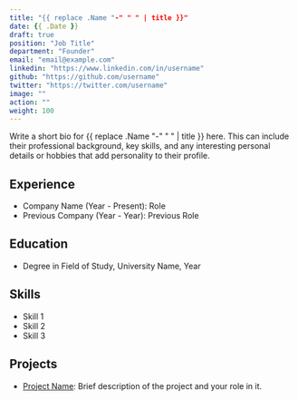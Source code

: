 ```yaml
---
title: "{{ replace .Name "-" " " | title }}"
date: {{ .Date }}
draft: true
position: "Job Title"
department: "Founder"
email: "email@example.com"
linkedin: "https://www.linkedin.com/in/username"
github: "https://github.com/username"
twitter: "https://twitter.com/username"
image: ""
action: ""
weight: 100
---
```


Write a short bio for {{ replace .Name "-" " " | title }} here. This can include their professional background, key skills, and any interesting personal details or hobbies that add personality to their profile.

## Experience

- Company Name (Year - Present): Role
- Previous Company (Year - Year): Previous Role

## Education

- Degree in Field of Study, University Name, Year

## Skills

- Skill 1
- Skill 2
- Skill 3

## Projects

- [Project Name](https://project-link.com): Brief description of the project and your role in it.
